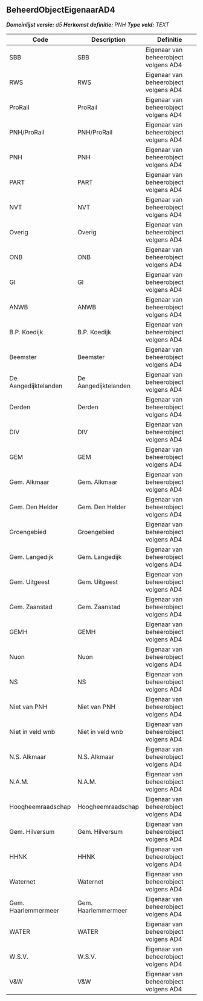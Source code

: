 ﻿## BeheerdObjectEigenaarAD4

*__Domeinlijst versie:__ d5*
*__Herkomst definitie:__ PNH*
*__Type veld:__ TEXT*

|__Code__ |__Description__ |__Definitie__	|
|	---	|	---	|   ---	| 
| SBB | SBB | Eigenaar van beheerobject volgens AD4 |
| RWS | RWS | Eigenaar van beheerobject volgens AD4 |
| ProRail | ProRail | Eigenaar van beheerobject volgens AD4 |
| PNH/ProRail | PNH/ProRail | Eigenaar van beheerobject volgens AD4 |
| PNH | PNH | Eigenaar van beheerobject volgens AD4 |
| PART | PART | Eigenaar van beheerobject volgens AD4 |
| NVT | NVT | Eigenaar van beheerobject volgens AD4 |
| Overig | Overig | Eigenaar van beheerobject volgens AD4 |
| ONB | ONB | Eigenaar van beheerobject volgens AD4 |
| GI | GI | Eigenaar van beheerobject volgens AD4 |
| ANWB | ANWB | Eigenaar van beheerobject volgens AD4 |
| B.P. Koedijk | B.P. Koedijk | Eigenaar van beheerobject volgens AD4 |
| Beemster | Beemster | Eigenaar van beheerobject volgens AD4 |
| De Aangedijktelanden | De Aangedijktelanden | Eigenaar van beheerobject volgens AD4 |
| Derden | Derden | Eigenaar van beheerobject volgens AD4 |
| DIV | DIV | Eigenaar van beheerobject volgens AD4 |
| GEM | GEM | Eigenaar van beheerobject volgens AD4 |
| Gem. Alkmaar | Gem. Alkmaar | Eigenaar van beheerobject volgens AD4 |
| Gem. Den Helder | Gem. Den Helder | Eigenaar van beheerobject volgens AD4 |
| Groengebied | Groengebied | Eigenaar van beheerobject volgens AD4 |
| Gem. Langedijk | Gem. Langedijk | Eigenaar van beheerobject volgens AD4 |
| Gem. Uitgeest | Gem. Uitgeest | Eigenaar van beheerobject volgens AD4 |
| Gem. Zaanstad | Gem. Zaanstad | Eigenaar van beheerobject volgens AD4 |
| GEMH | GEMH | Eigenaar van beheerobject volgens AD4 |
| Nuon | Nuon | Eigenaar van beheerobject volgens AD4 |
| NS | NS | Eigenaar van beheerobject volgens AD4 |
| Niet van PNH | Niet van PNH | Eigenaar van beheerobject volgens AD4 |
| Niet in veld wnb | Niet in veld wnb | Eigenaar van beheerobject volgens AD4 |
| N.S. Alkmaar | N.S. Alkmaar | Eigenaar van beheerobject volgens AD4 |
| N.A.M. | N.A.M. | Eigenaar van beheerobject volgens AD4 |
| Hoogheemraadschap | Hoogheemraadschap | Eigenaar van beheerobject volgens AD4 |
| Gem. Hilversum | Gem. Hilversum | Eigenaar van beheerobject volgens AD4 |
| HHNK | HHNK | Eigenaar van beheerobject volgens AD4 |
| Waternet | Waternet | Eigenaar van beheerobject volgens AD4 |
| Gem. Haarlemmermeer | Gem. Haarlemmermeer | Eigenaar van beheerobject volgens AD4 |
| WATER | WATER | Eigenaar van beheerobject volgens AD4 |
| W.S.V. | W.S.V. | Eigenaar van beheerobject volgens AD4 |
| V&W | V&W | Eigenaar van beheerobject volgens AD4 |
